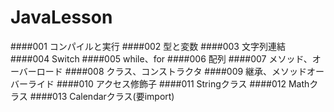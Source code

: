 # JavaLesson

####001
コンパイルと実行
####002
型と変数
####003
文字列連結
####004
Switch
####005
while、for
####006
配列
####007
メソッド、オーバーロード
####008
クラス、コンストラクタ
####009
継承、メソッドオーバーライド
####010
アクセス修飾子
####011
Stringクラス
####012
Mathクラス
####013
Calendarクラス(要import)